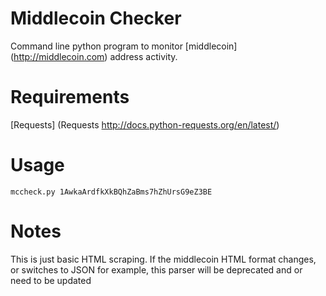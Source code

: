 # Middlecoin Checker
Command line python program to monitor [middlecoin] (http://middlecoin.com) address activity.

# Requirements
[Requests] (Requests http://docs.python-requests.org/en/latest/)

# Usage
``mccheck.py 1AwkaArdfkXkBQhZaBms7hZhUrsG9eZ3BE``

# Notes
This is just basic HTML scraping. If the middlecoin HTML format changes, or switches to JSON for example, this parser will be deprecated and or need to be updated
